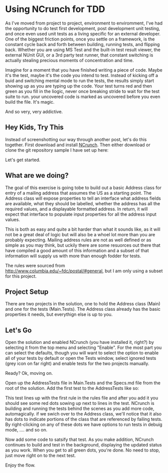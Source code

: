Using NCrunch for TDD
=============================

As I've moved from project to project, environment to enviromment, I've had the opportunity to do test first development, post development unit testing, and once even used unit tests as a living specific for an external developer. One of the biggest friction points, once you settle on a framework, is the constant cycle back and forth between building, running tests, and flipping back. Whether you are using MS Test and the built-in test result viewer, the external NUnit GUI, or a 3rd party test runner, that constant switching is actually stealing precious moments of concentration and time. 

Imagine for a moment that you have finished writing a piece of code. Maybe it's the test, maybe it's the code you intend to test. Instead of kicking off a buid and switching mental mode to run the tests, the results simply start showing up as you are typing up the code. Your test turns red and then green as you fill in the liogic, never once breaking stride to wait for the test suite to run. your uncovered code is marked as uncovered before you even build the file. It's magic.

And so very, very addictive.

Hey Kids, Try This
-----------------------------

Instead of screenshotting our way through another post, let's do this together. First download and install [NCrunch](http://www.ncrunch.net/). Then either download or clone the git repository sample I have set up here: 

Let's get started.

What are we doing?
-----------------------------

The goal of this exercise is going tobe to build out a basic Address class for entry of a mailing address that assumes the US as a starting point. The Address class will expose properties to tell an interface what address fields are available, what they should be labelled, whether the address has all the required values, and a displayable formatted address. In return, it will expect that interface to populate input properties for all the address input values. 

This is both as easy and quite a bit harder than what it sounds like, as it will not be a great deal of logic but will also be a whoel lot more than you are probably expecting. Mailing address rules are not as well defined or as simple as you may think, but uckily there are some resuorces out there that have compiled a good amount of this information and a subset of that information will supply us with more than enough fodder for tests.

The rules were sourced from http://www.columbia.edu/~fdc/postal/#general, but I am only using a subset for this project.

Project Setup
-----------------------------

There are two projects in the solution, one to hold the Address class (Main) and one for the tests (Main.Tests). The Address class already has the basic properties it needs, but everythign else is up to you.

Let's Go
------------------------------

Open the solution and enabled NCrunch (you have installed it, right?) by selecting it from the top menu and selecting "Enable". For the most part you can select the defaults, though you will want to select the option to enable all of your tests by default or open the Tests window, select ignored tests (grey icon on far right) and enable tests for the two projects manually.

Ready? Ok, moving on.

Open up the AddressTests file in Main.Tests and the Specs.md file from the root of the solution. Add the first test to the AddressTests like so:



This test lines up with the first rule in the rules file and after you add it you should see some red dots sowing up next to lines in the test. NCrunch is building and running the tests behind the scenes as you add more code, automagically. if we swich over to the Address class, we'll notice that it also has dots to indicate portions of the class that are referenced by failing tests. By right-clicking on any of these dots we have options to run tests in debuig mode, .... and so on.

Now add some code to satsify that test. As you make addition, NCrunch continues to build and test in the background, displaying the updated status as you work. When you get to all green dots, you're done. No need to stop, just move right on to the next test.

Enjoy the flow.